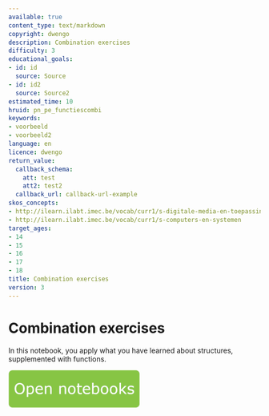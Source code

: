 ```yaml
---
available: true
content_type: text/markdown
copyright: dwengo
description: Combination exercises
difficulty: 3
educational_goals:
- id: id
  source: Source
- id: id2
  source: Source2
estimated_time: 10
hruid: pn_pe_functiescombi
keywords:
- voorbeeld
- voorbeeld2
language: en
licence: dwengo
return_value:
  callback_schema:
    att: test
    att2: test2
  callback_url: callback-url-example
skos_concepts:
- http://ilearn.ilabt.imec.be/vocab/curr1/s-digitale-media-en-toepassingen
- http://ilearn.ilabt.imec.be/vocab/curr1/s-computers-en-systemen
target_ages:
- 14
- 15
- 16
- 17
- 18
title: Combination exercises
version: 3
---
```

# Combination exercises
In this notebook, you apply what you have learned about structures, supplemented with functions.

[![](embed/Knop.png "Button")](https://kiks.ilabt.imec.be/jupyterhub/?id=1041 "Notebooks Function")